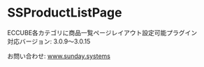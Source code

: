 # SSProductListPage
ECCUBE各カテゴリに商品一覧ページレイアウト設定可能プラグイン</br>
対応バージョン: 3.0.9～3.0.15

お問い合わせ: www.sunday.systems
